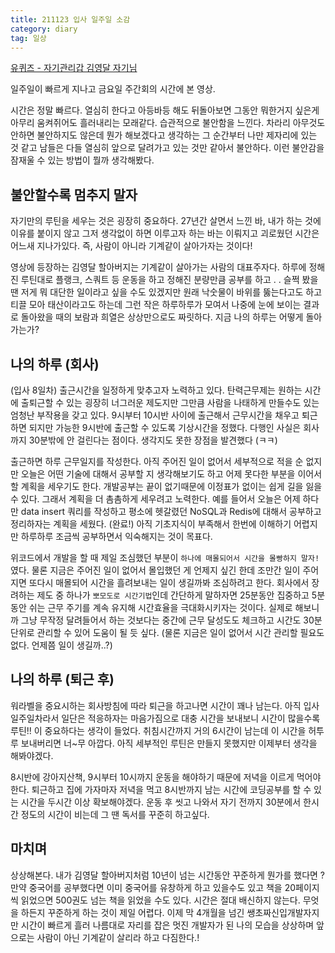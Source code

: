 ```yaml
---
title: 211123 입사 일주일 소감
category: diary
tag: 일상
---
```


[유퀴즈 - 자기관리갑 김영달 자기님 ](https://youtu.be/rLtFCm_MJJE)

일주일이 빠르게 지나고 금요일 주간회의 시간에 본 영상.


시간은 정말 빠르다. 열심히 한다고 아등바등 해도 뒤돌아보면 그동안 뭐한거지 싶은게 아무리 움켜쥐어도 흘러내리는 모래같다. 습관적으로 불안함을 느낀다. 차라리 아무것도 안하면 불안하지도 않은데 뭔가 해보겠다고 생각하는 그 순간부터 나만 제자리에 있는 것 같고 남들은 다들 열심히 앞으로 달려가고 있는 것만 같아서 불안하다. 이런 불안감을 잠재울 수 있는 방법이 뭘까 생각해봤다. 


## 불안할수록 멈추지 말자 
자기만의 루틴을 세우는 것은 굉장히 중요하다. 27년간 살면서 느낀 바, 내가 하는 것에 이유를 붙이지 않고 그저 생각없이 하면 이루고자 하는 바는 이뤄지고 괴로웠던 시간은 어느새 지나가있다. 즉, 사람이 아니라 기계같이 살아가자는 것이다!


영상에 등장하는 김영달 할아버지는 기계같이 살아가는 사람의 대표주자다. 하루에 정해진 루틴대로 플랭크, 스쿼트 등 운동을 하고 정해진 분량만큼 공부를 하고 . . 슬쩍 봤을 땐 저게 뭐 대단한 일이라고 싶을 수도 있겠지만 원래 낙숫물이 바위를 뚫는다고도 하고 티끌 모아 태산이라고도 하는데 그런 작은 하루하루가 모여서 나중에 눈에 보이는 결과로 돌아왔을 때의 보람과 희열은 상상만으로도 짜릿하다. 지금 나의 하루는 어떻게 돌아가는가? 


## 나의 하루 (회사)
(입사 8일차)
출근시간을 일정하게 맞추고자 노력하고 있다. 탄력근무제는 원하는 시간에 출퇴근할 수 있는 굉장히 너그러운 제도지만 그만큼 사람을 나태하게 만들수도 있는 엄청난 부작용을 갖고 있다. 9시부터 10시반 사이에 출근해서 근무시간을 채우고 퇴근하면 되지만 가능한 9시반에 출근할 수 있도록 기상시간을 정했다. 다행인 사실은 회사까지 30분밖에 안 걸린다는 점이다. 생각지도 못한 장점을 발견했다 (ㅋㅋ)



출근하면 하루 근무일지를 작성한다. 아직 주어진 일이 없어서 세부적으로 적을 순 없지만 오늘은 어떤 기술에 대해서 공부할 지 생각해보기도 하고 어제 못다한 부분을 이어서 할 계획을 세우기도 한다. 개발공부는 끝이 없기때문에 이정표가 없이는 쉽게 길을 잃을 수 있다. 그래서 계획을 더 촘촘하게 세우려고 노력한다. 예를 들어서 오늘은 어제 하다만 data insert 쿼리를 작성하고 평소에 헷갈렸던 NoSQL과 Redis에 대해서 공부하고 정리하자는 계획을 세웠다. (완료!) 아직 기초지식이 부족해서 한번에 이해하기 어렵지만 하루하루 조금씩 공부하면서 익숙해지는 것이 목표다.


위코드에서 개발을 할 때 제일 조심했던 부분이 `하나에 매몰되어서 시간을 몰빵하지 말자!`였다. 물론 지금은 주어진 일이 없어서 몰입했던 게 언제지 싶긴 한데 조만간 일이 주어지면 또다시 매몰되어 시간을 흘려보내는 일이 생길까봐 조심하려고 한다. 회사에서 장려하는 제도 중 하나가 `뽀모도로 시간기법`인데 간단하게 말하자면 25분동안 집중하고 5분동안 쉬는 근무 주기를 계속 유지해 시간효율을 극대화시키자는 것이다. 실제로 해보니까 그냥 무작정 달려들어서 하는 것보다는 중간에 근무 달성도도 체크하고 시간도 30분 단위로 관리할 수 있어 도움이 될 듯 싶다. (물론 지금은 일이 없어서 시간 관리할 필요도 없다. 언제쯤 일이 생길까..?)


## 나의 하루 (퇴근 후)

워라벨을 중요시하는 회사방침에 따라 퇴근을 하고나면 시간이 꽤나 남는다. 아직 입사 일주일차라서 일단은 적응하자는 마음가짐으로 대충 시간을 보내보니 시간이 많을수록 루틴!! 이 중요하다는 생각이 들었다. 취침시간까지 거의 6시간이 남는데 이 시간을 허투루 보내버리면 너~무 아깝다. 아직 세부적인 루틴은 만들지 못했지만 이제부터 생각을 해봐야겠다. 


8시반에 강아지산책, 9시부터 10시까지 운동을 해야하기 때문에 저녁을 이르게 먹어야한다. 퇴근하고 집에 가자마자 저녁을 먹고 8시반까지 남는 시간에 코딩공부를 할 수 있는 시간을 두시간 이상 확보해야겠다. 운동 후 씻고 나와서 자기 전까지 30분에서 한시간 정도의 시간이 비는데 그 땐 독서를 꾸준히 하고싶다. 


## 마치며

상상해본다. 내가 김영달 할아버지처럼 10년이 넘는 시간동안 꾸준하게 뭔가를 했다면 ? 만약 중국어를 공부했다면 이미 중국어를 유창하게 하고 있을수도 있고 책을 20페이지씩 읽었으면 500권도 넘는 책을 읽었을 수도 있다. 시간은 절대 배신하지 않는다. 무엇을 하든지 꾸준하게 하는 것이 제일 어렵다. 이제 막 4개월을 넘긴 쌩초짜신입개발자지만 시간이 빠르게 흘러 나름대로 자리를 잡은 멋진 개발자가 된 나의 모습을 상상하며 앞으로는 사람이 아닌 기계같이 살리라 하고 다짐한다.!